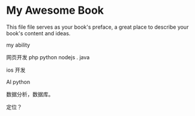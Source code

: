 # My Awesome Book

This file file serves as your book's preface, a great place to describe your book's content and ideas.



my ability

网页开发  php python nodejs . java

ios 开发

AI python 

数据分析，数据库。

定位？


